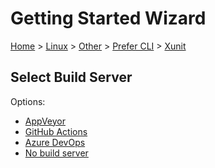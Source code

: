 <!--
GENERATED FILE - DO NOT EDIT
This file was generated by [MarkdownSnippets](https://github.com/SimonCropp/MarkdownSnippets).
Source File: /docs/mdsource/wiz/Linux_Other_Cli_xUnit.source.md
To change this file edit the source file and then run MarkdownSnippets.
-->

# Getting Started Wizard

[Home](/docs/wiz/readme.md) > [Linux](Linux.md) > [Other](Linux_Other.md) > [Prefer CLI](Linux_Other_Cli.md) > [Xunit](Linux_Other_Cli_Xunit.md)

## Select Build Server

Options:
 * [AppVeyor](Linux_Other_Cli_Xunit_AppVeyor.md)
 * [GitHub Actions](Linux_Other_Cli_Xunit_GitHubActions.md)
 * [Azure DevOps](Linux_Other_Cli_Xunit_AzureDevOps.md)
 * [No build server](Linux_Other_Cli_Xunit_None.md)
